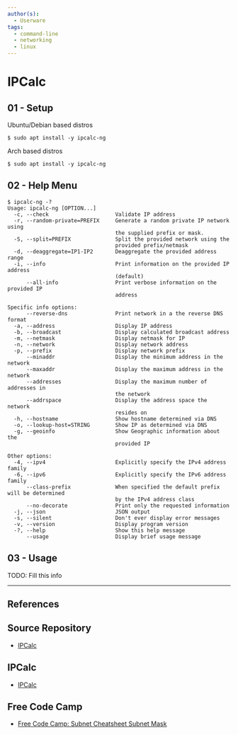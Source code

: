 ```yaml
---
author(s):
  - Userware
tags:
  - command-line
  - networking
  - linux
---
```

# IPCalc

## 01 - Setup

Ubuntu/Debian based distros

```
$ sudo apt install -y ipcalc-ng
```

Arch based distros

```
$ sudo apt install -y ipcalc-ng
```

## 02 - Help Menu

```
$ ipcalc-ng -?
Usage: ipcalc-ng [OPTION...]
  -c, --check                     Validate IP address
  -r, --random-private=PREFIX     Generate a random private IP network using
                                  the supplied prefix or mask.
  -S, --split=PREFIX              Split the provided network using the
                                  provided prefix/netmask
  -d, --deaggregate=IP1-IP2       Deaggregate the provided address range
  -i, --info                      Print information on the provided IP address
                                  (default)
      --all-info                  Print verbose information on the provided IP
                                  address

Specific info options:
      --reverse-dns               Print network in a the reverse DNS format
  -a, --address                   Display IP address
  -b, --broadcast                 Display calculated broadcast address
  -m, --netmask                   Display netmask for IP
  -n, --network                   Display network address
  -p, --prefix                    Display network prefix
      --minaddr                   Display the minimum address in the network
      --maxaddr                   Display the maximum address in the network
      --addresses                 Display the maximum number of addresses in
                                  the network
      --addrspace                 Display the address space the network
                                  resides on
  -h, --hostname                  Show hostname determined via DNS
  -o, --lookup-host=STRING        Show IP as determined via DNS
  -g, --geoinfo                   Show Geographic information about the
                                  provided IP

Other options:
  -4, --ipv4                      Explicitly specify the IPv4 address family
  -6, --ipv6                      Explicitly specify the IPv6 address family
      --class-prefix              When specified the default prefix will be determined
                                  by the IPv4 address class
      --no-decorate               Print only the requested information
  -j, --json                      JSON output
  -s, --silent                    Don't ever display error messages
  -v, --version                   Display program version
  -?, --help                      Show this help message
      --usage                     Display brief usage message
```

## 03 - Usage

TODO: Fill this info

---
## References

## Source Repository

- [IPCalc](https://gitlab.com/ipcalc/ipcalc)

## IPCalc

- [IPCalc](https://jodies.de/ipcalc)

## Free Code Camp

- [Free Code Camp: Subnet Cheatsheet Subnet Mask](https://www.freecodecamp.org/news/subnet-cheat-sheet-24-subnet-mask-30-26-27-29-and-other-ip-address-cidr-network-references/)